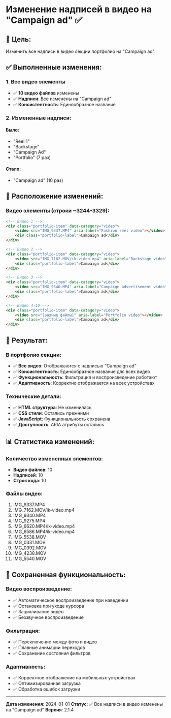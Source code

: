 # Изменение надписей в видео на "Campaign ad" ✅

## 🎯 Цель:
Изменить все надписи в видео секции портфолио на "Campaign ad".

## ✅ Выполненные изменения:

### **1. Все видео элементы**
- ✅ **10 видео файлов** изменены
- ✅ **Надписи**: Все изменены на "Campaign ad"
- ✅ **Консистентность**: Единообразное название

### **2. Измененные надписи:**

#### **Было:**
- "Reel 1"
- "Backstage" 
- "Campaign Ad"
- "Portfolio" (7 раз)

#### **Стало:**
- "Campaign ad" (10 раз)

## 📍 Расположение изменений:

### **Видео элементы (строки ~3244-3329):**

```html
<!-- Видео 1 -->
<div class="portfolio-item" data-category="video">
    <video src="IMG_9337.MP4" aria-label="Fashion reel video"></video>
    <div class="portfolio-label">Campaign ad</div>
</div>

<!-- Видео 2 -->
<div class="portfolio-item" data-category="video">
    <video src="IMG_7162.MOV/ik-video.mp4" aria-label="Backstage video"></video>
    <div class="portfolio-label">Campaign ad</div>
</div>

<!-- Видео 3 -->
<div class="portfolio-item" data-category="video">
    <video src="IMG_9340.MP4" aria-label="Campaign advertisement video"></video>
    <div class="portfolio-label">Campaign ad</div>
</div>

<!-- Видео 4-10 -->
<div class="portfolio-item" data-category="video">
    <video src="[разные файлы]" aria-label="Portfolio video"></video>
    <div class="portfolio-label">Campaign ad</div>
</div>
```

## 🎯 Результат:

### **В портфолио секции:**
- ✅ **Все видео**: Отображаются с надписью "Campaign ad"
- ✅ **Консистентность**: Единообразное название для всех видео
- ✅ **Функциональность**: Фильтрация и воспроизведение работают
- ✅ **Адаптивность**: Корректно отображается на всех устройствах

### **Технические детали:**
- ✅ **HTML структура**: Не изменилась
- ✅ **CSS стили**: Остались прежними
- ✅ **JavaScript**: Функциональность сохранена
- ✅ **Доступность**: ARIA атрибуты остались

## 📊 Статистика изменений:

### **Количество измененных элементов:**
- **Видео файлов**: 10
- **Надписей**: 10
- **Строк кода**: 10

### **Файлы видео:**
1. IMG_9337.MP4
2. IMG_7162.MOV/ik-video.mp4
3. IMG_9340.MP4
4. IMG_9275.MP4
5. IMG_6620.MP4/ik-video.mp4
6. IMG_6586.MP4/ik-video.mp4
7. IMG_5538.MOV
8. IMG_0331.MOV
9. IMG_0392.MOV
10. IMG_4238.MOV
11. IMG_5540.MOV

## 🔧 Сохраненная функциональность:

### **Видео воспроизведение:**
- ✅ Автоматическое воспроизведение при наведении
- ✅ Остановка при уходе курсора
- ✅ Зацикливание видео
- ✅ Беззвучное воспроизведение

### **Фильтрация:**
- ✅ Переключение между фото и видео
- ✅ Плавные анимации переходов
- ✅ Сохранение состояния фильтров

### **Адаптивность:**
- ✅ Корректное отображение на мобильных устройствах
- ✅ Оптимизированная загрузка
- ✅ Обработка ошибок загрузки

---

**Дата изменения**: 2024-01-01
**Статус**: ✅ Все надписи в видео изменены на "Campaign ad"
**Версия**: 2.1.4 